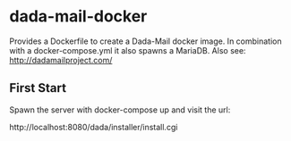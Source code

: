 # dada-mail-docker

Provides a Dockerfile to create a Dada-Mail docker image. In combination with a docker-compose.yml it also spawns a MariaDB.
Also see: http://dadamailproject.com/

## First Start

Spawn the server with docker-compose up and visit the url:

http://localhost:8080/dada/installer/install.cgi 

